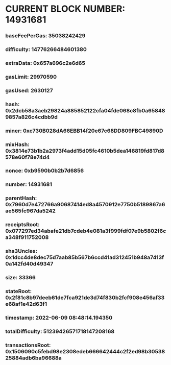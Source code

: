# CURRENT BLOCK NUMBER: 14931681

### baseFeePerGas: 35038242429
### difficulty: 14776266484601380
### extraData: 0x657a696c2e6d65
### gasLimit: 29970590
### gasUsed: 2630127
### hash: 0x2dcb58a3aeb29824a885852122cfa04fde068c8fb0a658489857a826c4cdbb9d
### miner: 0xc730B028dA66EBB14f20e67c68DD809FBC49890D
### mixHash: 0x3814e73b1b2a2973f4add15d05fc4610b5dea146819fd817d8578e60f78e74d4
### nonce: 0xb9590b0b2b7d6856
### number: 14931681
### parentHash: 0x7960d7e472766a90687414ed8a4570912e7750b5189867a6ae565fc967da5242
### receiptsRoot: 0x077297ed34abafe21db7cdeb4e081a3f999fdf07e9b5802f6ca348f911752008
### sha3Uncles: 0x1dcc4de8dec75d7aab85b567b6ccd41ad312451b948a7413f0a142fd40d49347
### size: 33366
### stateRoot: 0x2f81c8b97deeb61de7fca921de3d74f830b2fcf908e456af33e68af1e42d63f1
### timestamp: 2022-06-09 08:48:14.194350
### totalDifficulty: 51239426571718147208168
### transactionsRoot: 0x1506090c5febd98e2308edeb666642444c2f2ed98b3053825884adb6ba96688a
